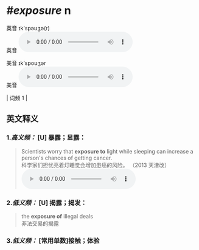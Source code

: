 # ***\#exposure*** n
英音 ɪk'spəʊʒə(r)  
英音
<audio src="./media/exposure1.aac" controls="controls"></audio>

美音 ɪk'spoʊʒər  
美音
<audio src="./media/exposure2.aac" controls="controls"></audio>



| 词频 1 |  

英文释义
---
### 1.*高义频：* **[U] 暴露；显露：**  

 > Scientists worry that **exposure to** light while sleeping can increase a person's chances of getting cancer.  
 > 科学家们担忧亮着灯睡觉会增加患癌的风险。  （2013 天津改）  
<audio src="./media/Scientists worry that 317补录_AAC.aac" controls="controls"></audio>

### 2.*低义频：* **[U] 揭露；揭发：**  

 > the **exposure of** illegal deals  
 > 非法交易的揭露    

### 3.*低义频：* **[常用单数]接触；体验**  


